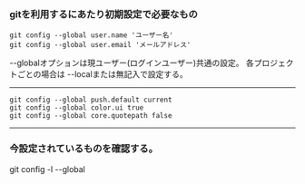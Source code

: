 
### gitを利用するにあたり初期設定で必要なもの

```
git config --global user.name 'ユーザー名'
git config --global user.email 'メールアドレス'
```

--globalオプションは現ユーザー(ログインユーザー)共通の設定。
各プロジェクトごとの場合は --localまたは無記入で設定する。

----
```
git config --global push.default current
git config --global color.ui true
git config --global core.quotepath false
```


----

### 今設定されているものを確認する。
git config -l --global



